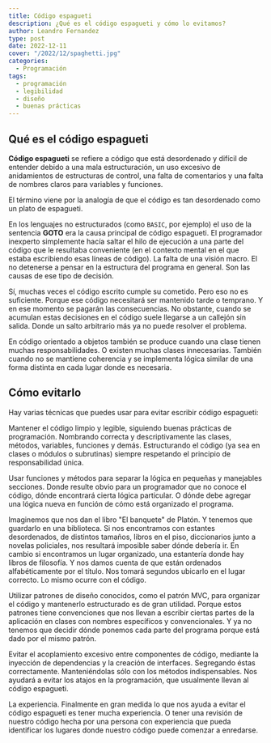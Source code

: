 ```yaml
---
title: Código espagueti
description: ¿Qué es el código espagueti y cómo lo evitamos?
author: Leandro Fernandez
type: post
date: 2022-12-11
cover: "/2022/12/spaghetti.jpg"
categories:
  - Programación
tags:
  - programación
  - legibilidad
  - diseño
  - buenas prácticas
---
```


## Qué es el código espagueti

**Código espagueti** se refiere a código que está desordenado y difícil de entender debido a una mala estructuración, un uso excesivo de anidamientos de estructuras de control, una falta de comentarios y una falta de nombres claros para variables y funciones.

El término viene por la analogía de que el código es tan desordenado como un plato de espagueti.

En los lenguajes no estructurados (como `BASIC`, por ejemplo) el uso de la sentencia **GOTO** era la causa principal de código espagueti. El programador inexperto simplemente hacía saltar el hilo de ejecución a una parte del código que le resultaba conveniente (en el contexto mental en el que estaba escribiendo esas líneas de código). La falta de una visión macro. El no detenerse a pensar en la estructura del programa en general. Son las causas de ese tipo de decisión.

Sí, muchas veces el código escrito cumple su cometido. Pero eso no es suficiente. Porque ese código necesitará ser mantenido tarde o temprano. Y en ese momento se pagarán las consecuencias. No obstante, cuando se acumulan estas decisiones en el código suele llegarse a un callejón sin salida. Donde un salto arbitrario más ya no puede resolver el problema.

En código orientado a objetos también se produce cuando una clase tienen muchas responsabilidades. O existen muchas clases innecesarias. También cuando no se mantiene coherencia y se implementa lógica similar de una forma distinta en cada lugar donde es necesaria.

## Cómo evitarlo

Hay varias técnicas que puedes usar para evitar escribir código espagueti:

Mantener el código limpio y legible, siguiendo buenas prácticas de programación. Nombrando correcta y descriptivamente las clases, métodos, variables, funciones y demás. Estructurando el código (ya sea en clases o módulos o subrutinas) siempre respetando el principio de responsabilidad única.

Usar funciones y métodos para separar la lógica en pequeñas y manejables secciones. Donde resulte obvio para un programador que no conoce el código, dónde encontrará cierta lógica particular. O dónde debe agregar una lógica nueva en función de cómo está organizado el programa.

Imaginemos que nos dan el libro "El banquete" de Platón. Y tenemos que guardarlo en una biblioteca. Si nos encontramos con estantes desordenados, de distintos tamaños, libros en el piso, diccionarios junto a novelas policiales, nos resultará imposible saber dónde debería ir. En cambio si encontramos un lugar organizado, una estantería donde hay libros de filosofía. Y nos damos cuenta de que están ordenados alfabéticamente por el título. Nos tomará segundos ubicarlo en el lugar correcto. Lo mismo ocurre con el código.

Utilizar patrones de diseño conocidos, como el patrón MVC, para organizar el código y mantenerlo estructurado es de gran utilidad. Porque estos patrones tiene convenciones que nos llevan a escribir ciertas partes de la aplicación en clases con nombres específicos y convencionales. Y ya no tenemos que decidir dónde ponemos cada parte del programa porque está dado por el mismo patrón.

Evitar el acoplamiento excesivo entre componentes de código, mediante la inyección de dependencias y la creación de interfaces. Segregando éstas correctamente. Manteniéndolas sólo con los métodos indispensables. Nos ayudará a evitar los atajos en la programación, que usualmente llevan al código espagueti.

La experiencia. Finalmente en gran medida lo que nos ayuda a evitar el código espagueti es tener mucha experiencia. O tener una revisión de nuestro código hecha por una persona con experiencia que pueda identificar los lugares donde nuestro código puede comenzar a enredarse.